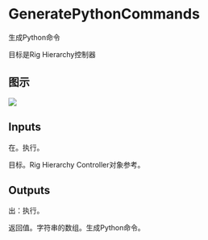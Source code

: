 # GeneratePythonCommands

生成Python命令

目标是Rig Hierarchy控制器

## 图示

![]($-20221218-21204097.png)

## Inputs

在。执行。

目标。Rig Hierarchy Controller对象参考。  

## Outputs

出：执行。

返回值。字符串的数组。生成Python命令。
